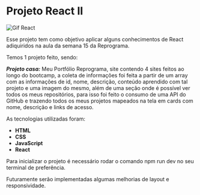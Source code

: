 # Projeto React II

![Gif React](https://campuscode-site.s3.sa-east-1.amazonaws.com/newsletter/169_benefits-of-react.gif)

Esse projeto tem como objetivo aplicar alguns conhecimentos de React adiquiridos na aula da semana 15 da Reprograma.

Temos 1 projeto feito, sendo:

***Projeto casa:*** Meu Portfólio Reprograma, site contendo 4 sites feitos ao longo do bootcamp, a coleta de informações foi feita a partir de um array com 
as informações de id, nome, descrição, conteúdo aprendido com tal projeto e uma imagem do mesmo, além de uma seção onde é possível ver todos os meus repositórios, 
para isso foi feito o consumo de uma API do GitHub e trazendo todos os meus projetos mapeados na tela em cards com nome, descrição e links de acesso.

As tecnologias utilizadas foram:

* **HTML**
* **CSS**
* **JavaScript**
* **React**

Para inicializar o projeto é necessário rodar o comando npm run dev no seu terminal de preferência.

Futuramente serão implementadas algumas melhorias de layout e responsividade.
